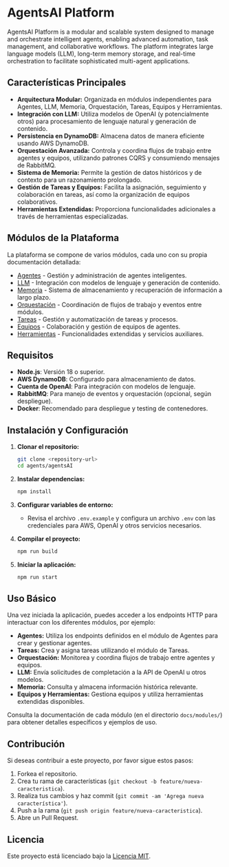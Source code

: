 # AgentsAI Platform

AgentsAI Platform is a modular and scalable system designed to manage and orchestrate intelligent agents, enabling advanced automation, task management, and collaborative workflows. The platform integrates large language models (LLM), long-term memory storage, and real-time orchestration to facilitate sophisticated multi-agent applications.

## Características Principales

- **Arquitectura Modular:** Organizada en módulos independientes para Agentes, LLM, Memoria, Orquestación, Tareas, Equipos y Herramientas.
- **Integración con LLM:** Utiliza modelos de OpenAI (y potencialmente otros) para procesamiento de lenguaje natural y generación de contenido.
- **Persistencia en DynamoDB:** Almacena datos de manera eficiente usando AWS DynamoDB.
- **Orquestación Avanzada:** Controla y coordina flujos de trabajo entre agentes y equipos, utilizando patrones CQRS y consumiendo mensajes de RabbitMQ.
- **Sistema de Memoria:** Permite la gestión de datos históricos y de contexto para un razonamiento prolongado.
- **Gestión de Tareas y Equipos:** Facilita la asignación, seguimiento y colaboración en tareas, así como la organización de equipos colaborativos.
- **Herramientas Extendidas:** Proporciona funcionalidades adicionales a través de herramientas especializadas.

## Módulos de la Plataforma

La plataforma se compone de varios módulos, cada uno con su propia documentación detallada:

- [Agentes](docs/modules/agents.md) - Gestión y administración de agentes inteligentes.
- [LLM](docs/modules/llm.md) - Integración con modelos de lenguaje y generación de contenido.
- [Memoria](docs/modules/memory.md) - Sistema de almacenamiento y recuperación de información a largo plazo.
- [Orquestación](docs/modules/orchestration.md) - Coordinación de flujos de trabajo y eventos entre módulos.
- [Tareas](docs/modules/tasks.md) - Gestión y automatización de tareas y procesos.
- [Equipos](docs/modules/teams.md) - Colaboración y gestión de equipos de agentes.
- [Herramientas](docs/modules/tools.md) - Funcionalidades extendidas y servicios auxiliares.

## Requisitos

- **Node.js**: Versión 18 o superior.
- **AWS DynamoDB**: Configurado para almacenamiento de datos.
- **Cuenta de OpenAI**: Para integración con modelos de lenguaje.
- **RabbitMQ**: Para manejo de eventos y orquestación (opcional, según despliegue).
- **Docker**: Recomendado para despliegue y testing de contenedores.

## Instalación y Configuración

1. **Clonar el repositorio:**
   ```bash
   git clone <repository-url>
   cd agents/agentsAI
   ```

2. **Instalar dependencias:**
   ```bash
   npm install
   ```

3. **Configurar variables de entorno:**
   - Revisa el archivo `.env.example` y configura un archivo `.env` con las credenciales para AWS, OpenAI y otros servicios necesarios.

4. **Compilar el proyecto:**
   ```bash
   npm run build
   ```

5. **Iniciar la aplicación:**
   ```bash
   npm run start
   ```

## Uso Básico

Una vez iniciada la aplicación, puedes acceder a los endpoints HTTP para interactuar con los diferentes módulos, por ejemplo:

- **Agentes:** Utiliza los endpoints definidos en el módulo de Agentes para crear y gestionar agentes.
- **Tareas:** Crea y asigna tareas utilizando el módulo de Tareas.
- **Orquestación:** Monitorea y coordina flujos de trabajo entre agentes y equipos.
- **LLM:** Envía solicitudes de completación a la API de OpenAI u otros modelos.
- **Memoria:** Consulta y almacena información histórica relevante.
- **Equipos y Herramientas:** Gestiona equipos y utiliza herramientas extendidas disponibles.

Consulta la documentación de cada módulo (en el directorio `docs/modules/`) para obtener detalles específicos y ejemplos de uso.

## Contribución

Si deseas contribuir a este proyecto, por favor sigue estos pasos:
1. Forkea el repositorio.
2. Crea tu rama de características (`git checkout -b feature/nueva-caracteristica`).
3. Realiza tus cambios y haz commit (`git commit -am 'Agrega nueva característica'`).
4. Push a la rama (`git push origin feature/nueva-caracteristica`).
5. Abre un Pull Request.

## Licencia

Este proyecto está licenciado bajo la [Licencia MIT](LICENSE).
